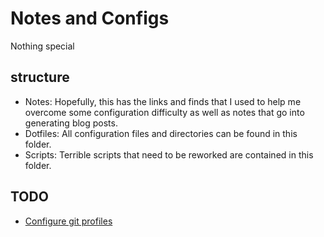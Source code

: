 # Notes and Configs

Nothing special

## structure
- Notes: Hopefully, this has the links and finds that I used to help me overcome some configuration difficulty as well as notes that go into generating blog posts.
- Dotfiles: All configuration files and directories can be found in this folder.
- Scripts: Terrible scripts that need to be reworked are contained in this folder. 

## TODO
- [Configure git profiles](https://deepsource.io/blog/managing-different-git-profiles/)
